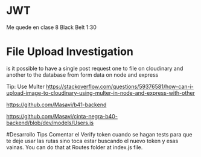 # JWT
Me quede en clase 8 Black Belt 1:30


# File Upload Investigation

is it possible to have a single post request one to file on cloudinary and another to the database from form data on node and express

Tip: Use Multer
https://stackoverflow.com/questions/59376581/how-can-i-upload-image-to-cloudinary-using-multer-in-node-and-express-with-other



https://github.com/Masavi/b41-backend


https://github.com/Masavi/cinta-negra-b40-backend/blob/dev/models/Users.js


#Desarrollo Tips
Comentar el Verify token cuando se hagan tests para que te deje usar las rutas sino toca estar buscando el nuevo token y esas vainas. You can do that at Routes folder at index.js file.